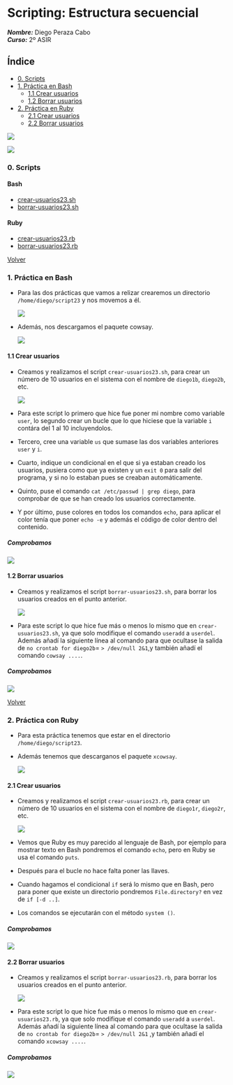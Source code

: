 # **Scripting: Estructura secuencial**

***Nombre:*** Diego Peraza Cabo
<br>
***Curso:*** 2º ASIR

## **Índice** <a id=0></a>

  + [0. Scripts](#00)
  + [1. Práctica en Bash](#1)
    + [1.1 Crear usuarios](#1.1)
    + [1.2 Borrar usuarios](#1.2)
  + [2. Práctica en Ruby](#2)
    + [2.1 Crear usuarios](#2.1)
    + [2.2 Borrar usuarios](#2.2)

![](img/16.png)

![](img/17.jpg)

### **0. Scripts** <a id=00></a>

#### **Bash**
  + [crear-usuarios23.sh](files/crear-usuarios23.sh)
  + [borrar-usuarios23.sh](files/borrar-usuarios23.sh)

#### **Ruby**

+ [crear-usuarios23.rb](files/crear-usuarios23.rb)
+ [borrar-usuarios23.rb](files/borrar-usuarios23.rb)

[Volver](#0)

### **1. Práctica en Bash** <a id=1></a>

- Para las dos prácticas que vamos a relizar crearemos un directorio `/home/diego/script23` y nos movemos a él.

  ![](img/3.png)

- Además, nos descargamos el paquete cowsay.

  ![](img/4.png)

#### **1.1 Crear usuarios <diegob>** <a id=1.1></a>

- Creamos y realizamos el script `crear-usuarios23.sh`, para crear un número de 10 usuarios en el sistema con el nombre de `diego1b`, `diego2b`, etc.

  ![](img/14.png)

- Para este script lo primero que hice fue poner mi nombre como variable `user`, lo segundo crear un bucle que lo que hiciese que la variable `i` contára del 1 al 10 incluyendolos.

- Tercero, cree una variable `us` que sumase las dos variables anteriores `user` y `i`.

- Cuarto, indique un condicional en el que si ya estaban creado los usuarios, pusiera como que ya existen y un `exit 0` para salir del programa, y si no lo estaban pues se creaban automáticamente.

- Quinto, puse el comando `cat /etc/passwd | grep diego`, para comprobar de que se han creado los usuarios correctamente.

- Y por último, puse colores en todos los comandos `echo`, para aplicar el color tenía que poner `echo -e` y además el código de color dentro del contenido.

##### **Comprobamos**

  ![](img/6.png)

#### **1.2 Borrar usuarios <diegob>** <a id=1.1></a>

- Creamos y realizamos el script `borrar-usuarios23.sh`, para borrar los usuarios creados en el punto anterior.

  ![](img/15.png)

- Para este script lo que hice fue más o menos lo mismo que en `crear-usuarios23.sh`, ya que solo modifique el comando `useradd` a `userdel`. Además añadí la siguiente línea al comando para que ocultase la salida de `no crontab for diego2b`= `> /dev/null 2&1`,y también añadí el comando `cowsay ....`.

##### **Comprobamos**

  ![](img/7.png)

[Volver](#0)

### **2. Práctica con Ruby** <a id=2></a>

- Para esta práctica tenemos que estar en el directorio `/home/diego/script23`.

- Además tenemos que descarganos el paquete `xcowsay`.

  ![](img/5.png)

#### **2.1 Crear usuarios <diegor>** <a id=2.1></a>

- Creamos y realizamos el script `crear-usuarios23.rb`, para crear un número de 10 usuarios en el sistema con el nombre de `diego1r`, `diego2r`, etc.

  ![](img/12.png)

- Vemos que Ruby es muy parecido al lenguaje de Bash, por ejemplo para mostrar texto en Bash pondremos el comando `echo`, pero en Ruby se usa el comando `puts`.

- Después para el bucle no hace falta poner las llaves.

- Cuando hagamos el condicional `if` será lo mismo que en Bash, pero para poner que existe un directorio pondremos `File.directory?` en vez de `if [-d ..]`.

- Los comandos se ejecutarán con el método `system ()`.

##### **Comprobamos**

  ![](img/8.png)

#### **2.2 Borrar usuarios <diegor>** <a id=2.2></a>

- Creamos y realizamos el script `borrar-usuarios23.rb`, para borrar los usuarios creados en el punto anterior.

  ![](img/13.png)

- Para este script lo que hice fue más o menos lo mismo que en `crear-usuarios23.rb`, ya que solo modifique el comando `useradd` a `userdel`. Además añadí la siguiente línea al comando para que ocultase la salida de `no crontab for diego2b`= `> /dev/null 2&1` ,y también añadí el comando `xcowsay ....`.

##### **Comprobamos**

  ![](img/9.png)
